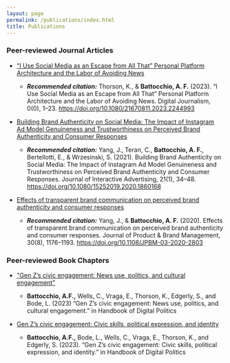 ```yaml
---
layout: page
permalink: /publications/index.html
title: Publications
---
```


### Peer-reviewed Journal Articles

- [“I Use Social Media as an Escape from All That” Personal Platform Architecture and the Labor of Avoiding News](http://afbat.github.io/files/ThorsonBattocchio_2023.pdf)

    - ***Recommended citation:*** Thorson, K., & **Battocchio, A. F.** (2023). “I Use Social Media as an Escape from All That” Personal Platform Architecture and the Labor of Avoiding News. Digital Journalism, 0(0), 1–23. https://doi.org/10.1080/21670811.2023.2244993

- [Building Brand Authenticity on Social Media: The Impact of Instagram Ad Model Genuineness and Trustworthiness on Perceived Brand Authenticity and Consumer Responses](http://afbat.github.io/files/Yang_et_al_2021.pdf)

    - ***Recommended citation:*** Yang, J., Teran, C., **Battocchio, A. F.**, Bertellotti, E., & Wrzesinski, S. (2021). Building Brand Authenticity on Social Media: The Impact of Instagram Ad Model Genuineness and Trustworthiness on Perceived Brand Authenticity and Consumer Responses. Journal of Interactive Advertising, 21(1), 34–48. https://doi.org/10.1080/15252019.2020.1860168

- [Effects of transparent brand communication on perceived brand authenticity and consumer responses](http://afbat.githun.io/files/YangBattocchio_2020.pdf)

    - ***Recommended citation:*** Yang, J., & **Battocchio, A. F.** (2020). Effects of transparent brand communication on perceived brand authenticity and consumer responses. Journal of Product & Brand Management, 30(8), 1176–1193. https://doi.org/10.1108/JPBM-03-2020-2803
 
### Peer-reviewed Book Chapters

- ["Gen Z’s civic engagement: News use, politics, and cultural engagement"](https://www.researchgate.net/publication/375765894_Gen_Z's_civic_engagement_civic_skills_political_expression_and_identity)
    
    - **Battocchio, A.F.,** Wells, C., Vraga, E., Thorson, K., Edgerly, S., and Bode, L. (2023) “Gen Z’s civic engagement: News use, politics, and cultural engagement.” in Handbook of Digital Politics
 
- [Gen Z’s civic engagement: Civic skills, political expression, and identity](https://www.researchgate.net/publication/375765894_Gen_Z's_civic_engagement_civic_skills_political_expression_and_identity)

    - **Battocchio, A.F.,** Bode, L., Wells, C., Vraga, E., Thorson, K., and Edgerly, S. (2023). “Gen Z’s civic engagement: Civic skills, political expression, and identity.” in Handbook of Digital Politics
